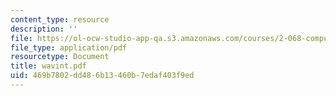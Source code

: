 ```yaml
---
content_type: resource
description: ''
file: https://ol-ocw-studio-app-qa.s3.amazonaws.com/courses/2-068-computational-ocean-acoustics-13-853-spring-2003/469b7802dd486b13460b7edaf403f9ed_wavint.pdf
file_type: application/pdf
resourcetype: Document
title: wavint.pdf
uid: 469b7802-dd48-6b13-460b-7edaf403f9ed
---
```

